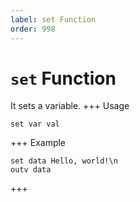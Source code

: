 ```yaml
---
label: set Function
order: 998
---
```

# `set` Function

It sets a variable.
+++ Usage
```
set var val
```
+++ Example
```
set data Hello, world!\n
outv data
```
+++
